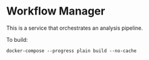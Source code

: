 # Workflow Manager

This is a service that orchestrates an analysis pipeline.

To build:

`docker-compose --progress plain build --no-cache`